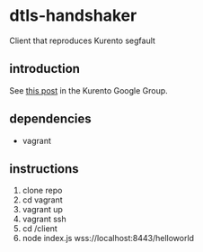 # dtls-handshaker
Client that reproduces Kurento segfault

## introduction ##

See [this post](https://groups.google.com/d/msg/kurento/AJdjdJvFmyg/2Qg7mVYRCAAJ) in the Kurento Google Group.

## dependencies ##
* vagrant


## instructions ##
1. clone repo
2. cd vagrant
3. vagrant up
4. vagrant ssh
5. cd /client
6. node index.js wss://localhost:8443/helloworld
